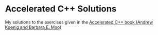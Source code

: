 # Accelerated C++ Solutions
My solutions to the exercises given in the [Accelerated C++ book (Andrew Koenig and Barbara E. Moo)](https://www.amazon.in/Accelerated-Practical-Programming-Addison-Wesley-Depth/dp/020170353X)  

